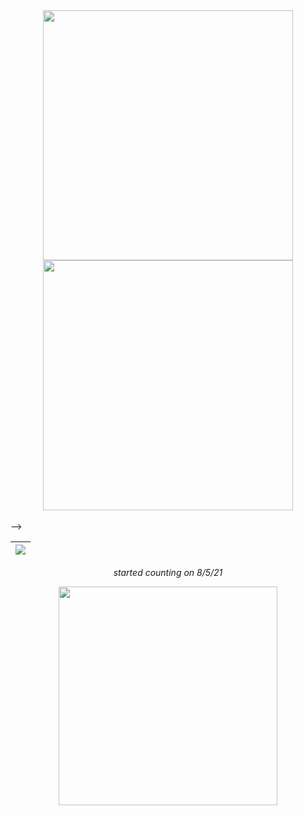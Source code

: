 <!--### Hi there 👋


**anshu15183/anshu15183** is a ✨ _special_ ✨ repository because its `README.md` (this file) appears on your GitHub profile.

Here are some ideas to get you started:

- 🔭 I’m currently working on ...
- 🌱 I’m currently learning ...
- 👯 I’m looking to collaborate on ...
- 🤔 I’m looking for help with ...
- 💬 Ask me about ...
- 📫 How to reach me: ...
- 😄 Pronouns: ...
- ⚡ Fun fact: ...


![anshu15183's Stats](https://github-readme-stats.vercel.app/api?username=anshu15183&theme=transparent&show_icons=true&hide_border=true&count_private=true)
![anshu15183's Streak](https://github-readme-streak-stats.herokuapp.com/?user=anshu15183&theme=transparent&hide_border=true)
![anshu15183's Top Languages](https://github-readme-stats.vercel.app/api/top-langs/?username=anshu15183&theme=vue-dark&show_icons=true&hide_border=true&layout=compact)



<!-- <div align=center>

| Hi, I'm 17 years old & I have a great interest in full-stack development. I'm an autodidact dev who learned/studied from youtube & reading docs. I'm knowledgeable in TypeScript, React.js, Next.js, Express.js, Tailwind CSS, Sass, MongoDB, Firebase, etc...
|---|
  
</div> -->

<div align=center>
  <img width="400" src="https://github-readme-stats.vercel.app/api?username=anshu15183&theme=vue-dark&show_icons=true&hide_border=true&count_private=true" />
  <img width="400" src="https://github-readme-streak-stats.herokuapp.com?user=joshxfi&theme=vue-dark&hide_border=true" />
</div>

<br>
-->
<div align=center>
  
  | ![](https://komarev.com/ghpvc/?username=anshu15183&color=grey) |
  |---|
  *started counting on 8/5/21*
  
</div>

<div align=center>
  <img width="350" src="https://github-readme-stats.vercel.app/api/top-langs/?username=joshxfi&theme=tokyonight&show_icons=true&hide_border=true&layout=compact" />
</div> 
